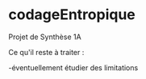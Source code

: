 # codageEntropique
Projet de Synthèse 1A

Ce qu'il reste à traiter :

  -éventuellement étudier des limitations
  
